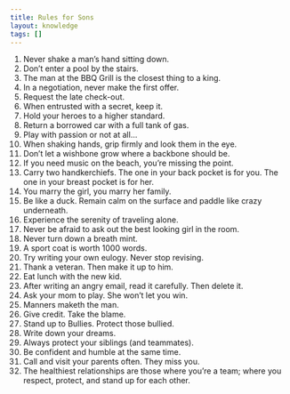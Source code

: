 ```yaml
---
title: Rules for Sons
layout: knowledge
tags: []
---
```


1. Never shake a man’s hand sitting down.
2. Don’t enter a pool by the stairs.
3. The man at the BBQ Grill is the closest thing to a king.
4. In a negotiation, never make the first offer.
5. Request the late check-out.
6. When entrusted with a secret, keep it.
7. Hold your heroes to a higher standard.
8. Return a borrowed car with a full tank of gas.
9. Play with passion or not at all…
10. When shaking hands, grip firmly and look them in the eye.
11. Don’t let a wishbone grow where a backbone should be.
12. If you need music on the beach, you’re missing the point.
13. Carry two handkerchiefs. The one in your back pocket is for you. The one in your breast pocket is for her.
14. You marry the girl, you marry her family.
15. Be like a duck. Remain calm on the surface and paddle like crazy underneath.
16. Experience the serenity of traveling alone.
17. Never be afraid to ask out the best looking girl in the room.
18. Never turn down a breath mint.
19. A sport coat is worth 1000 words.
20. Try writing your own eulogy. Never stop revising.
21. Thank a veteran. Then make it up to him.
22. Eat lunch with the new kid.
23. After writing an angry email, read it carefully. Then delete it.
24. Ask your mom to play. She won’t let you win. 
25. Manners maketh the man.
26. Give credit. Take the blame.
27. Stand up to Bullies. Protect those bullied.
28. Write down your dreams.
29. Always protect your siblings (and teammates).
30. Be confident and humble at the same time.
31. Call and visit your parents often. They miss you.
32. The healthiest relationships are those where you’re a team; where you respect, protect, and stand up for each other.

